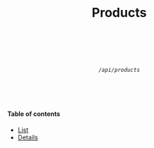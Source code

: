 <h1 align="center">
  <br />
  <br />
  Products
  <br />
  <br />
  <br />
</h1>

<h6 align="center">
  <br />
  <code>/api/products</code>
  <br />
  <br />
  <br />
  <br />
</h6>

#### Table of contents

* [List](./products/list.md)
* [Details](./products/details.md)
